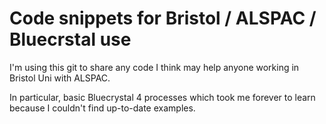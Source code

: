 # Code snippets for Bristol / ALSPAC / Bluecrstal use

I'm using this git to share any code I think may help anyone working in Bristol Uni with ALSPAC. 

In particular, basic Bluecrystal 4 processes which took me forever to learn because I couldn't find up-to-date examples. 
